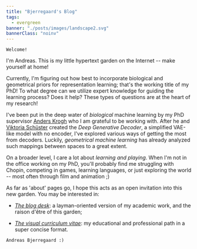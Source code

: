 ```yaml
---
title: "Bjerregaard's Blog"
tags:
  - evergreen
banner: "./posts/images/landscape2.svg"
bannerClass: "noinv"
---
```


```poetry
Welcome!
```

I'm Andreas. This is my little hypertext garden on the Internet -- make yourself at home!

Currently, I'm figuring out how best to incorporate biological and geometrical priors for representation learning; that's the working title of my PhD! To what degree can we utilize expert knowledge for guiding the learning process? Does it help? These types of questions are at the heart of my research! 


I've been put in the deep water of *biological* machine learning by my PhD supervisor <a href="https://scholar.google.com/citations?user=-vGMjmwAAAAJ" target="_blank">Anders Krogh</a> who I am grateful to be working with. After he and <a href="https://viktoriaschuster.github.io/website/" target="_blank">Viktoria Schüster</a> created the *Deep Generative Decoder*, a simplified VAE-like model with no encoder, I've explored various ways of getting the most from decoders. Luckily, *geometrical machine learning* has already analyzed such mappings between spaces to a great extent.

On a broader level, I care a lot about *learning and playing*. When I'm not in the office working on my PhD, you'll probably find me struggling with Chopin, competing in games, learning languages, or just exploring the world -- most often through film and animation ;)

As far as 'about' pages go, I hope this acts as an open invitation into this new garden. You may be interested in:

- [*The blog desk*](/posts/): a layman-oriented version of my academic work, and the raison d'être of this garden;
<!-- - [*The bookshelf on the far wall*](/books): books that are in some state of read, being read, or to be read; -->
- <a href="https://yhsure.github.io/" target="_blank" rel="noopener noreferrer" data-router-ignore>*The visual curriculum vitae*</a>: my educational and professional path in a super concise format.

```poetry
Andreas Bjerregaard :)
```
